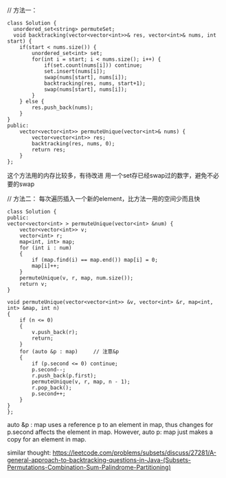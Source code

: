 // 方法一：
```
class Solution {
  unordered_set<string> permuteSet;
  void backtracking(vector<vector<int>>& res, vector<int>& nums, int start) {
    if(start < nums.size()) {
        unordered_set<int> set;
        for(int i = start; i < nums.size(); i++) {
            if(set.count(nums[i])) continue;
            set.insert(nums[i]);
            swap(nums[start], nums[i]);
            backtracking(res, nums, start+1);
            swap(nums[start], nums[i]);
        }
    } else {
        res.push_back(nums);
    }
}
public:
    vector<vector<int>> permuteUnique(vector<int>& nums) {
        vector<vector<int>> res;
        backtracking(res, nums, 0);
        return res;
    }
};
```

这个方法用的内存比较多，有待改进
用一个set存已经swap过的数字，避免不必要的swap


// 方法二： 每次遍历插入一个新的element，比方法一用的空间少而且快
```
class Solution {
public:
vector<vector<int> > permuteUnique(vector<int> &num) {
    vector<vector<int>> v;
    vector<int> r;
    map<int, int> map;
    for (int i : num)
    {
        if (map.find(i) == map.end()) map[i] = 0;
        map[i]++;
    }
    permuteUnique(v, r, map, num.size());
    return v;
}

void permuteUnique(vector<vector<int>> &v, vector<int> &r, map<int, int> &map, int n)
{
    if (n <= 0)
    {
        v.push_back(r);
        return;
    }
    for (auto &p : map)     // 注意&p
    {
        if (p.second <= 0) continue;
        p.second--;
        r.push_back(p.first);
        permuteUnique(v, r, map, n - 1);
        r.pop_back();
        p.second++;
    }
}
};
```

auto &p : map uses a reference p to an element in map, thus changes for p.second affects the element in map. 
However, auto p: map just makes a copy for an element in map.

similar thought:
https://leetcode.com/problems/subsets/discuss/27281/A-general-approach-to-backtracking-questions-in-Java-(Subsets-Permutations-Combination-Sum-Palindrome-Partitioning)